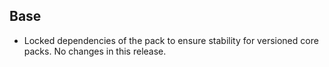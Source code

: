 ## Base

- Locked dependencies of the pack to ensure stability for versioned core packs. No changes in this release.